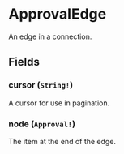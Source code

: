 # ApprovalEdge

An edge in a connection.

## Fields

### cursor (`String!`)
A cursor for use in pagination.

### node (`Approval!`)
The item at the end of the edge.
